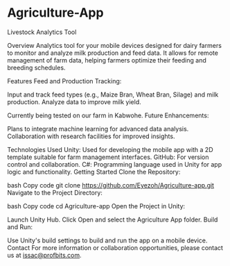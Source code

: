 # Agriculture-App
Livestock Analytics Tool

Overview
Analytics tool for your mobile devices designed for dairy farmers to monitor and analyze milk production and feed data. It allows for remote management of farm data, helping farmers optimize their feeding and breeding schedules.

Features
Feed and Production Tracking:

Input and track feed types (e.g., Maize Bran, Wheat Bran, Silage) and milk production.
Analyze data to improve milk yield.


Currently being tested on our farm in Kabwohe.
Future Enhancements:

Plans to integrate machine learning for advanced data analysis.
Collaboration with research facilities for improved insights.

Technologies Used
Unity: Used for developing the mobile app with a 2D template suitable for farm management interfaces.
GitHub: For version control and collaboration.
C#: Programming language used in Unity for app logic and functionality.
Getting Started
Clone the Repository:

bash
Copy code
git clone https://github.com/Eyezoh/Agriculture-app.git
Navigate to the Project Directory:

bash
Copy code
cd Agriculture-app
Open the Project in Unity:

Launch Unity Hub.
Click Open and select the Agriculture App folder.
Build and Run:

Use Unity's build settings to build and run the app on a mobile device.
Contact
For more information or collaboration opportunities, please contact us at issac@profbits.com.
